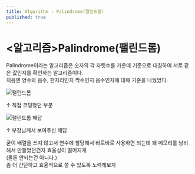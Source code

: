 ```yaml
---
title: Algorithm - Palindrome(팰린드롬)
published: true
---
```


# [](#header-1)<알고리즘>Palindrome(팰린드롬)

Palindrome이라는 알고리즘은 숫자의 각 자릿수를 가운데 기준으로 대칭하여 서로 같은 값인지를 확인하는 알고리즘이다.<br>
처음엔 양수와 음수, 한자리인지 짝수인지 음수인지에 대해 기준을 나눴었다.

![팰린드롬](https://user-images.githubusercontent.com/54430432/128285238-646de14d-7fba-45f9-a1f9-c161e220a94f.PNG)

↑ 직접 코딩했던 부분

![팰린드롬 해답](https://user-images.githubusercontent.com/54430432/128285276-fbe13e69-183e-4709-bfa7-12f4dd5c11d0.PNG)

↑ 부장님께서 보여주신 해답

굳이 배열을 쓰지 않고서 변수에 할당해서 바로바로 사용하면 되는데 왜 메모리를 낭비해서 만들었던건지 효율성이 떨어지게 <br>
(물론 안되는건 아니다.) <br>
좀 더 간단하고 효율적으로 쓸 수 있도록 노력해보자 <br>